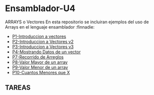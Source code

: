 # Ensamblador-U4
ARRAYS o Vectores
En esta repositorio se incluiran ejemplos del uso de Arrays en el lenguaje ensamblador :finnadie:
* [P1-Introduccion a vectores](https://github.com/emmaprofemx/Ensamblador-U4/blob/main/UNIDAD4/P1_IntroVectores.asm)
* [P2-Introduccion a Vectores v2](https://github.com/emmaprofemx/Ensamblador-U4/blob/main/UNIDAD4/P2_IntroVecotres2.asm)
* [P3-Introduccion a Vectores v3](https://github.com/emmaprofemx/Ensamblador-U4/blob/main/UNIDAD4/P3_IntroVectores3v2.asm)
* [P4-Mostrando Datos de un vector](https://github.com/emmaprofemx/Ensamblador-U4/blob/main/UNIDAD4/P4_MostrandoDatos.asm)
* [P7-Recorrido de Arreglos](https://github.com/emmaprofemx/Ensamblador-U4/blob/main/UNIDAD4/P_07_RecorridoArreglos.asm)
* [P8-Valor Mayor de un array](https://github.com/emmaprofemx/Ensamblador-U4/blob/main/UNIDAD4/P_8_ValorMayor.asm)
* [P9-Valor Menor de un array](https://github.com/emmaprofemx/Ensamblador-U4/blob/main/UNIDAD4/P_9_ValorMenor.asm)
* [P10-Cuantos Menores que X](https://github.com/emmaprofemx/Ensamblador-U4/blob/main/UNIDAD4/P_10_CuantosMenoresQueX.asm)

## TAREAS 
